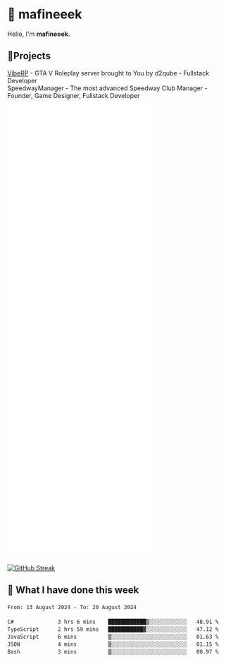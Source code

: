 # 👋 mafineeek
Hello, I'm **mafineeek**.

## 📝Projects

[VibeRP](https://v-rp.pl) - GTA V Roleplay server brought to You by d2qube - Fullstack Developer<br/>
SpeedwayManager - The most advanced Speedway Club Manager - Founder, Game Designer, Fullstack Developer


![](./github-metrics.svg)

[![GitHub Streak](https://streak-stats.demolab.com/?user=mafineeek)](https://git.io/streak-stats)

## 📰 What I have done this week
<!--START_SECTION:waka-->

```txt
From: 13 August 2024 - To: 20 August 2024

C#              3 hrs 6 mins    ████████████▒░░░░░░░░░░░░   48.91 %
TypeScript      2 hrs 59 mins   ███████████▓░░░░░░░░░░░░░   47.12 %
JavaScript      6 mins          ▒░░░░░░░░░░░░░░░░░░░░░░░░   01.63 %
JSON            4 mins          ▒░░░░░░░░░░░░░░░░░░░░░░░░   01.15 %
Bash            3 mins          ▒░░░░░░░░░░░░░░░░░░░░░░░░   00.97 %
```

<!--END_SECTION:waka-->
